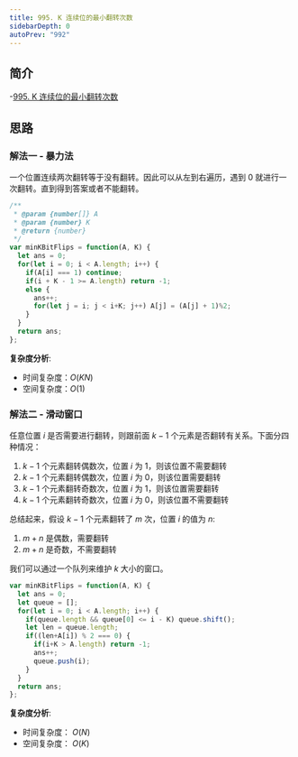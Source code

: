 ```yaml
---
title: 995. K 连续位的最小翻转次数
sidebarDepth: 0
autoPrev: "992"
--- 
```

 
## 简介
-[995. K 连续位的最小翻转次数](https://leetcode-cn.com/problems/minimum-number-of-k-consecutive-bit-flips/)

## 思路
### 解法一 - 暴力法
一个位置连续两次翻转等于没有翻转。因此可以从左到右遍历，遇到 0 就进行一次翻转。直到得到答案或者不能翻转。

```javascript
/**
 * @param {number[]} A
 * @param {number} K
 * @return {number}
 */
var minKBitFlips = function(A, K) {
  let ans = 0;
  for(let i = 0; i < A.length; i++) {
    if(A[i] === 1) continue;
    if(i + K - 1 >= A.length) return -1;
    else {
      ans++;
      for(let j = i; j < i+K; j++) A[j] = (A[j] + 1)%2;
    }
  }
  return ans;
};

```

**复杂度分析**:
- 时间复杂度：$O(KN)$
- 空间复杂度：$O(1)$


### 解法二 - 滑动窗口
任意位置 $i$ 是否需要进行翻转，则跟前面 $k-1$ 个元素是否翻转有关系。下面分四种情况：
1. $k-1$ 个元素翻转偶数次，位置 $i$ 为 1，则该位置不需要翻转
2. $k-1$ 个元素翻转偶数次，位置 $i$ 为 0，则该位置需要翻转
3. $k-1$ 个元素翻转奇数次，位置 $i$ 为 1，则该位置需要翻转
4. $k-1$ 个元素翻转奇数次，位置 $i$ 为 0，则该位置不需要翻转

总结起来，假设 $k-1$ 个元素翻转了 $m$ 次，位置 $i$ 的值为 $n$:
1. $m+n$ 是偶数，需要翻转
2. $m+n$ 是奇数，不需要翻转

我们可以通过一个队列来维护 $k$ 大小的窗口。

```javascript
var minKBitFlips = function(A, K) {
  let ans = 0;
  let queue = [];
  for(let i = 0; i < A.length; i++) {
    if(queue.length && queue[0] <= i - K) queue.shift();
    let len = queue.length;
    if((len+A[i]) % 2 === 0) {
      if(i+K > A.length) return -1;
      ans++;
      queue.push(i);
    } 
  }
  return ans;
};
```

**复杂度分析**:
- 时间复杂度： $O(N)$
- 空间复杂度： $O(K)$